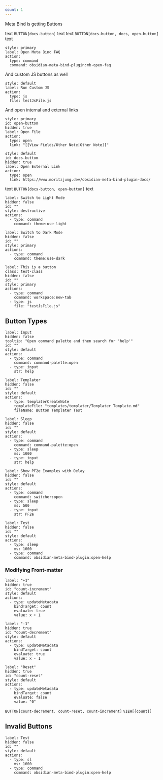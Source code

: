```yaml
---
count: 1
---
```

Meta Bind is getting Buttons

text `BUTTON[docs-button]` text
text `BUTTON[docs-button, docs, open-button]` text

```meta-bind-button
style: primary
label: Open Meta Bind FAQ
action:
  type: command
  command: obsidian-meta-bind-plugin:mb-open-faq
```

And custom JS buttons as well

```meta-bind-button
style: default
label: Run Custom JS
action:
  type: js
  file: testJsFile.js
```

And open internal and external links

```meta-bind-button
style: primary
id: open-button
hidden: true
label: Open File
action:
  type: open
  link: "[[View Fields/Other Note|Other Note]]"
```

```meta-bind-button
style: default
id: docs-button
hidden: true
label: Open External Link
action:
  type: open
  link: https://www.moritzjung.dev/obsidian-meta-bind-plugin-docs/
```

text `BUTTON[docs-button, open-button]` text

```meta-bind-button
label: Switch to Light Mode
hidden: false
id: ""
style: destructive
actions:
  - type: command
    command: theme:use-light
```

```meta-bind-button
label: Switch to Dark Mode
hidden: false
id: ""
style: primary
actions:
  - type: command
    command: theme:use-dark

```

```meta-bind-button
label: This is a button
class: test-class
hidden: false
id: ""
style: primary
actions:
  - type: command
    command: workspace:new-tab
  - type: js
    file: "testJsFile.js"

```


## Button Types

```meta-bind-button
label: Input
hidden: false
tooltip: "Open command palette and then search for 'help'"
id: ""
style: default
actions:
  - type: command
    command: command-palette:open
  - type: input
    str: help

```

```meta-bind-button
label: Templater
hidden: false
id: ""
style: default
actions:
  - type: templaterCreateNote
    templateFile: "templates/templater/Templater Template.md"
    fileName: Button Templater Test

```

```meta-bind-button
label: Sleep
hidden: false
id: ""
style: default
actions:
  - type: command
    command: command-palette:open
  - type: sleep
    ms: 1000
  - type: input
    str: help

```


```meta-bind-button
label: Show PF2e Examples with Delay
hidden: false
id: ""
style: default
actions:
  - type: command
    command: switcher:open
  - type: sleep
    ms: 500
  - type: input
    str: PF2e

```

```meta-bind-button
label: Test
hidden: false
id: ""
style: default
actions:
  - type: sleep
    ms: 1000
  - type: command
    command: obsidian-meta-bind-plugin:open-help

```

### Modifying Front-matter

```meta-bind-button
label: "+1"
hidden: true
id: "count-increment"
style: default
actions:
  - type: updateMetadata
    bindTarget: count
    evaluate: true
    value: x + 1

```

```meta-bind-button
label: "-1"
hidden: true
id: "count-decrement"
style: default
actions:
  - type: updateMetadata
    bindTarget: count
    evaluate: true
    value: x - 1

```

```meta-bind-button
label: "Reset"
hidden: true
id: "count-reset"
style: default
actions:
  - type: updateMetadata
    bindTarget: count
    evaluate: false
    value: "0"

```

`BUTTON[count-decrement, count-reset, count-increment]` `VIEW[{count}]`

## Invalid Buttons

```meta-bind-button
label: Test
hidden: false
id: ""
style: default
actions:
  - type: sl
    ms: 1000
  - type: command
    command: obsidian-meta-bind-plugin:open-help

```
